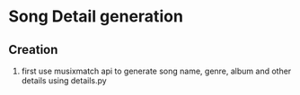 # Song Detail generation 


## Creation 

1. first use musixmatch api to generate song name, genre, album and other details using details.py
